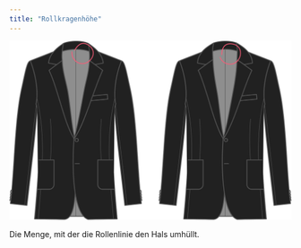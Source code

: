 ```yaml
---
title: "Rollkragenhöhe"
---
```


![Rollenlinie Kragenhöhe](rolllinecollarheight.svg)

Die Menge, mit der die Rollenlinie den Hals umhüllt.




